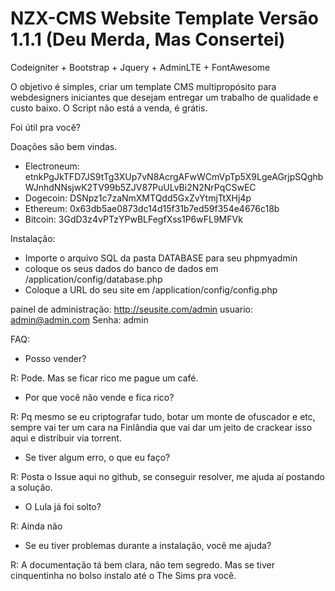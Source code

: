 # NZX-CMS Website Template Versão 1.1.1 (Deu Merda, Mas Consertei)
Codeigniter + Bootstrap + Jquery + AdminLTE + FontAwesome

O objetivo é simples, criar um template CMS multipropósito para webdesigners iniciantes que desejam entregar um trabalho de qualidade e custo baixo.
O Script não está a venda, é grátis.

Foi útil pra você? 

Doações são bem vindas.
- Electroneum: etnkPgJkTFD7JS9tTg3XUp7vN8AcrgAFwWCmVpTp5X9LgeAGrjpSQghbWJnhdNNsjwK2TV99b5ZJV87PuULvBi2N2NrPqCSwEC
- Dogecoin: DSNpz1c7zaNmXMTQdd5GxZvYtmjTtXHj4p
- Ethereum: 0x63db5ae0873dc14d15f31b7ed59f354e4676c18b
- Bitcoin: 3GdD3z4vPTzYPwBLFegfXss1P6wFL9MFVk

Instalação:
- Importe o arquivo SQL da pasta DATABASE para seu phpmyadmin
- coloque os seus dados do banco de dados em /application/config/database.php
- Coloque a URL do seu site em /application/config/config.php

painel de administração:
http://seusite.com/admin
usuario: admin@admin.com
Senha: admin


FAQ:
- Posso vender?

R: Pode. Mas se ficar rico me pague um café.

- Por que você não vende e fica rico?

R: Pq mesmo se eu criptografar tudo, botar um monte de ofuscador e etc, sempre vai ter um cara na Finlândia que vai dar um jeito de crackear isso aqui e distribuir via torrent.

- Se tiver algum erro, o que eu faço?

R: Posta o Issue aqui no github, se conseguir resolver, me ajuda aí postando a solução.

- O Lula já foi solto?

R: Ainda não

- Se eu tiver problemas durante a instalação, você me ajuda?

R: A documentação tá bem clara, não tem segredo. Mas se tiver cinquentinha no bolso instalo até o The Sims pra você.




